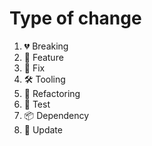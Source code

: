 # Type of change

1. 💔 Breaking
2. 🚀 Feature
3. 🐛 Fix
4. 🛠️ Tooling
5. 🔨 Refactoring
6. 🧪 Test
7. 📦 Dependency
8. 📖 Update
